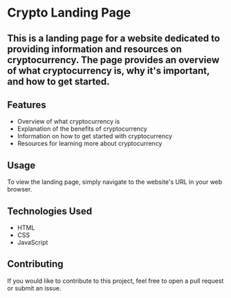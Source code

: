 # Crypto Landing Page
## This is a landing page for a website dedicated to providing information and resources on cryptocurrency. The page provides an overview of what cryptocurrency is, why it's important, and how to get started.

## Features
* Overview of what cryptocurrency is
* Explanation of the benefits of cryptocurrency
* Information on how to get started with cryptocurrency
* Resources for learning more about cryptocurrency

## Usage
To view the landing page, simply navigate to the website's URL in your web browser.

## Technologies Used
* HTML
* CSS
* JavaScript

## Contributing
If you would like to contribute to this project, feel free to open a pull request or submit an issue.